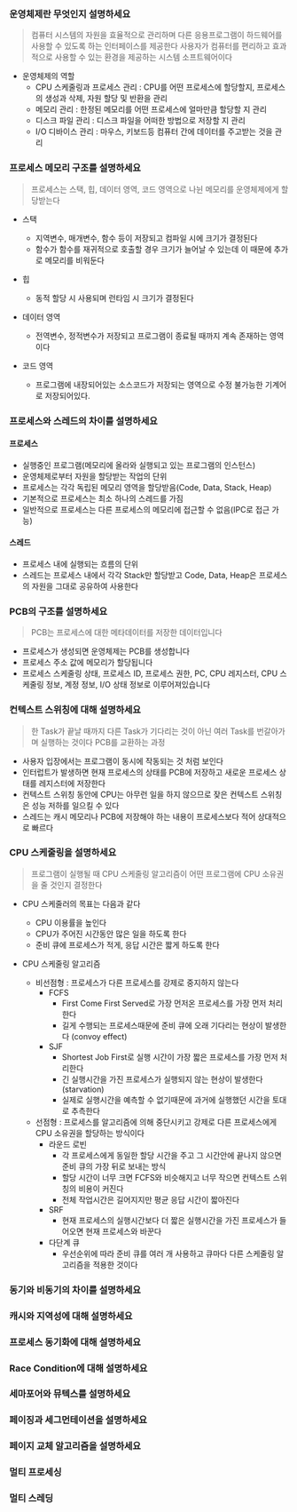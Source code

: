 ### 운영체제란 무엇인지 설명하세요

> 컴퓨터 시스템의 자원을 효율적으로 관리하며 다른 응용프로그램이 하드웨어를 사용할 수 있도록 하는 인터페이스를 제공한다
> 사용자가 컴퓨터를 편리하고 효과적으로 사용할 수 있는 환경을 제공하는 시스템 소프트웨어이다

- 운영체제의 역할
  - CPU 스케줄링과 프로세스 관리 : CPU를 어떤 프로세스에 할당할지, 프로세스의 생성과 삭제, 자원 할당 및 반환을 관리
  - 메모리 관리 : 한정된 메모리를 어떤 프로세스에 얼마만큼 할당할 지 관리
  - 디스크 파일 관리 : 디스크 파일을 어떠한 방법으로 저장할 지 관리
  - I/O 디바이스 관리 : 마우스, 키보드등 컴퓨터 간에 데이터를 주고받는 것을 관리


### 프로세스 메모리 구조를 설명하세요
> 프로세스는 스택, 힙, 데이터 영역, 코드 영역으로 나뉜 메모리를 운영체제에게 할당받는다

- 스택
  - 지역변수, 매개변수, 함수 등이 저장되고 컴파일 시에 크기가 결정된다
  - 함수가 함수를 재귀적으로 호출할 경우 크기가 늘어날 수 있는데 이 때문에 추가로 메모리를 비워둔다

- 힙
  - 동적 할당 시 사용되며 런타임 시 크기가 결정된다

- 데이터 영역
  - 전역변수, 정적변수가 저장되고 프로그램이 종료될 때까지 계속 존재하는 영역이다

- 코드 영역
  - 프로그램에 내장되어있는 소스코드가 저장되는 영역으로 수정 불가능한 기계어로 저장되어있다.



### 프로세스와 스레드의 차이를 설명하세요

#### 프로세스 
- 실행중인 프로그램(메모리에 올라와 실행되고 있는 프로그램의 인스턴스)
- 운영체제로부터 자원을 할당받는 작업의 단위
- 프로세스는 각각 독립된 메모리 영역을 할당받음(Code, Data, Stack, Heap)
- 기본적으로 프로세스는 최소 하나의 스레드를 가짐
- 일반적으로 프로세스는 다른 프로세스의 메모리에 접근할 수 없음(IPC로 접근 가능)

#### 스레드
- 프로세스 내에 실행되는 흐름의 단위
- 스레드는 프로세스 내에서 각각 Stack만 할당받고 Code, Data, Heap은 프로세스의 자원을 그대로 공유하여 사용한다

### PCB의 구조를 설명하세요

> PCB는 프로세스에 대한 메타데이터를 저장한 데이터입니다

- 프로세스가 생성되면 운영체제는 PCB를 생성합니다
- 프로세스 주소 값에 메모리가 할당됩니다
- 프로세스 스케줄링 상태, 프로세스 ID, 프로세스 권한, PC, CPU 레지스터, CPU 스케줄링 정보, 계정 정보, I/O 상태 정보로 이루어져있습니다


### 컨텍스트 스위칭에 대해 설명하세요
> 한 Task가 끝날 때까지 다른 Task가 기다리는 것이 아닌 여러 Task를 번갈아가며 실행하는 것이다
> PCB를 교환하는 과정

- 사용자 입장에서는 프로그램이 동시에 작동되는 것 처럼 보인다
- 인터럽트가 발생하면 현재 프로세스의 상태를 PCB에 저장하고 새로운 프로세스 상태를 레지스터에 저장한다
- 컨텍스트 스위칭 동안에 CPU는 아무런 일을 하지 않으므로 잦은 컨텍스트 스위칭은 성능 저하를 일으킬 수 있다
- 스레드는 캐시 메모리나 PCB에 저장해야 하는 내용이 프로세스보다 적어 상대적으로 빠르다


### CPU 스케줄링을 설명하세요
> 프로그램이 실행될 때 CPU 스케줄링 알고리즘이 어떤 프로그램에 CPU 소유권을 줄 것인지 결정한다
- CPU 스케줄러의 목표는 다음과 같다
  - CPU 이용률을 높인다
  - CPU가 주어진 시간동안 많은 일을 하도록 한다
  - 준비 큐에 프로세스가 적게, 응답 시간은 짧게 하도록 한다

- CPU 스케줄링 알고리즘
  
  - 비선점형 : 프로세스가 다른 프로세스를 강제로 중지하지 않는다
    - FCFS
      - First Come First Served로 가장 먼저온 프로세스를 가장 먼저 처리한다
      - 길게 수행되는 프로세스때문에 준비 큐에 오래 기다리는 현상이 발생한다 (convoy effect)
    - SJF
      - Shortest Job First로 실행 시간이 가장 짧은 프로세스를 가장 먼저 처리한다
      - 긴 실행시간을 가진 프로세스가 실행되지 않는 현상이 발생한다 (starvation)
      - 실제로 실행시간을 예측할 수 없기때문에 과거에 실행했던 시간을 토대로 추측한다
  - 선점형 : 프로세스를 알고리즘에 의해 중단시키고 강제로 다른 프로세스에게 CPU 소유권을 할당하는 방식이다
    - 라운드 로빈
      - 각 프로세스에게 동일한 할당 시간을 주고 그 시간안에 끝나지 않으면 준비 큐의 가장 뒤로 보내는 방식
      - 할당 시간이 너무 크면 FCFS와 비슷해지고 너무 작으면 컨텍스트 스위칭의 비용이 커진다
      - 전체 작업시간은 길어지지만 평균 응답 시간이 짧아진다
    - SRF
      - 현재 프로세스의 실행시간보다 더 짧은 실행시간을 가진 프로세스가 들어오면 현재 프로세스와 바꾼다
    - 다단계 큐
      - 우선순위에 따라 준비 큐를 여러 개 사용하고 큐마다 다른 스케줄링 알고리즘을 적용한 것이다



### 동기와 비동기의 차이를 설명하세요



### 캐시와 지역성에 대해 설명하세요



### 프로세스 동기화에 대해 설명하세요



### Race Condition에 대해 설명하세요



### 세마포어와 뮤텍스를 설명하세요



### 페이징과 세그먼테이션을 설명하세요



### 페이지 교체 알고리즘을 설명하세요



### 멀티 프로세싱


### 멀티 스레딩
